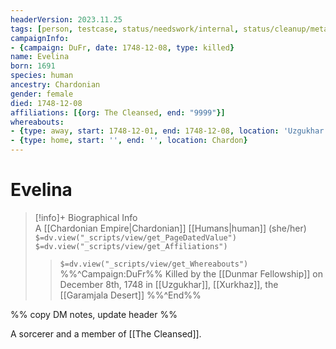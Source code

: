 ```yaml
---
headerVersion: 2023.11.25
tags: [person, testcase, status/needswork/internal, status/cleanup/metadata]
campaignInfo:
- {campaign: DuFr, date: 1748-12-08, type: killed}
name: Evelina
born: 1691
species: human
ancestry: Chardonian
gender: female
died: 1748-12-08
affiliations: [{org: The Cleansed, end: "9999"}]
whereabouts:
- {type: away, start: 1748-12-01, end: 1748-12-08, location: 'Uzgukhar'}
- {type: home, start: '', end: '', location: Chardon}
---
```

# Evelina
>[!info]+ Biographical Info  
> A [[Chardonian Empire|Chardonian]] [[Humans|human]] (she/her)  
> `$=dv.view("_scripts/view/get_PageDatedValue")`  
> `$=dv.view("_scripts/view/get_Affiliations")`  
>> `$=dv.view("_scripts/view/get_Whereabouts")`  
>> %%^Campaign:DuFr%% Killed by the [[Dunmar Fellowship]] on December 8th, 1748 in [[Uzgukhar]], [[Xurkhaz]], the [[Garamjala Desert]] %%^End%%

%% copy DM notes, update header %%

A sorcerer and a member of [[The Cleansed]].  